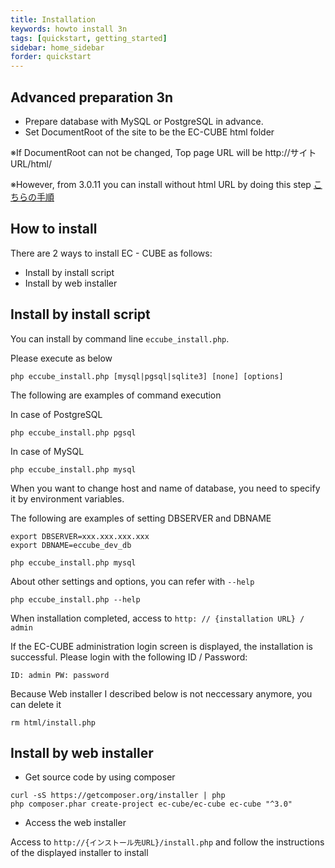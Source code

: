 ```yaml
---
title: Installation
keywords: howto install 3n
tags: [quickstart, getting_started]
sidebar: home_sidebar
forder: quickstart
---
```


## Advanced preparation 3n

- Prepare database with MySQL or PostgreSQL in advance.
- Set DocumentRoot of the site to be the EC-CUBE html folder

※If DocumentRoot can not be changed, Top page URL will be http://サイトURL/html/

※However, from 3.0.11 you can install without html URL by doing this step [こちらの手順](/quickstart_remove-html)


## How to install

There are 2 ways to install EC - CUBE as follows:

- Install by install script
- Install by web installer

## Install by install script

You can install by command line `eccube_install.php`.

Please execute as below

`php eccube_install.php [mysql|pgsql|sqlite3] [none] [options]`

The following are examples of command execution

In case of PostgreSQL

```
php eccube_install.php pgsql
```

In case of MySQL

```
php eccube_install.php mysql
```

When you want to change host and name of database, you need to specify it by environment variables. 

The following are examples of setting DBSERVER and DBNAME

```
export DBSERVER=xxx.xxx.xxx.xxx
export DBNAME=eccube_dev_db

php eccube_install.php mysql
```

About other settings and options, you can refer with `--help`

```
php eccube_install.php --help
```

When installation completed, access to `http: // {installation URL} / admin`

If the EC-CUBE administration login screen is displayed, the installation is successful. Please login with the following ID / Password:

`ID: admin PW: password`

Because Web installer I described below is not neccessary anymore, you can delete it 

```
rm html/install.php
```

## Install by web installer

- Get source code by using composer

```
curl -sS https://getcomposer.org/installer | php
php composer.phar create-project ec-cube/ec-cube ec-cube "^3.0"
```

- Access the web installer

Access to `http://{インストール先URL}/install.php` and follow the instructions of the displayed installer to install

